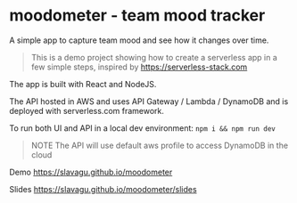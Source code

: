 # moodometer - team mood tracker

A simple app to capture team mood and see how it changes over time.

> This is a demo project showing how to create a serverless app in a few simple steps, inspired by https://serverless-stack.com

The app is built with React and NodeJS.

The API hosted in AWS and uses API Gateway / Lambda / DynamoDB and is deployed with serverless.com framework.

To run both UI and API in a local dev environment: `npm i && npm run dev`

> NOTE The API will use default aws profile to access DynamoDB in the cloud

Demo https://slavagu.github.io/moodometer

Slides https://slavagu.github.io/moodometer/slides
